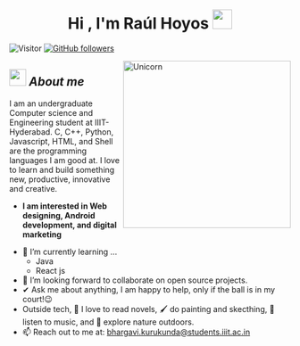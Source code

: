 
<h1 align="center"><b>Hi , I'm Raúl Hoyos </b><img src="https://media.giphy.com/media/hvRJCLFzcasrR4ia7z/giphy.gif" width="35"></h1>

![Visitor](https://visitor-badge.laobi.icu/badge?page_id=RaulHoyoss.repoName) [![GitHub followers](https://img.shields.io/github/followers/RaulHoyoss.svg?style=social&label=Follow)](https://github.com/RaulHoyoss?tab=followers)<br/>

<!--
**Bhargavi-hash/Bhargavi-hash** is a ✨ _special_ ✨ repository because its `README.md` (this file) appears on your GitHub profile.
-->

<img align="right" width=300px alt="Unicorn" src="https://c.tenor.com/GN73MKBawZYAAAAi/busy-cute.gif" />

## <img src="https://giphy.com/gifs/phantomwallet-l7zabeVIt16efVp6wg" width="30px">&nbsp;***About me***

I am an undergraduate Computer science and Engineering student at IIIT-Hyderabad. C, C++, Python, Javascript, HTML, and Shell are the programming languages I am good at. I love to learn and build something new, productive, innovative and creative.
* **I am interested in Web designing, Android development, and digital marketing**
- 🌱 I’m currently learning ...
  - Java
  - React js
- 👯 I’m looking forward to collaborate on open source projects.
- ✔ Ask me about anything, I am happy to help, only if the ball is in my court!😉<br>
- Outside tech, 📖 I love to read novels, 🖌️ do painting and skecthing, 🎵 listen to music, and 🌴 explore nature outdoors.
- 📫 Reach out to me at: <a href="bhargavi.kurukunda@students.iiit.ac.in">bhargavi.kurukunda@students.iiit.ac.in</a>
